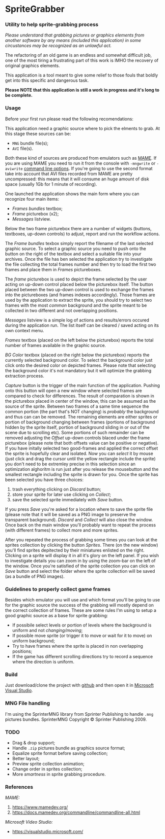 # SpriteGrabber
### Utility to help sprite-grabbing process

_Please understand that grabbing pictures or graphics elements from another software by any means (included this application) in some circustances may be recognized as an unlawful act._

The refactoring of an old game is an endless and somewhat difficult job, one of the most tiring a frustrating part of this work is IMHO  the recovery of original graphics elements.

This application is a tool meant to give some relief to those fouls that boldly get into this specific and dangerous task.

__Please NOTE that this application is still a work in progress and it's long to be complete.__

### Usage

Before your first run please read the following recomendations:

This application need a graphic source where to pick the elments to grab. At this stage these sources can be:
- `MNG` bundle file(s);
- `AVI` file(s).

Both these kind of sources are produced from emulators such as [MAME](https://www.mamedev.org/). If you are using MAME you need to run it from the console with `-mngwrite` or `-aviwrite` [command line options](https://docs.mamedev.org/commandline/commandline-all.html). If you're going to use the second format take into account that AVI files recorded from MAME are pretty uncompressed: this means that it will consume an huge amount of disk space (usually 1Gb for 1 minute of recording).

One launched the application shows the main form where you can recognize four main items:
- _Frames bundles_ textbox;
- _Frame_ picturebox (x2);
- _Messages_ listview.

Below the two frame picturebox there are a number of widgets (buttons, textboxes, up-down controls) to adjust, report and run the workflow actions.

The _Frame bundles_ texbox simply report the filename of the last selected graphic source. To select a graphic source you need to push onto the button on the right of the textbox and select a suitable file into your archives. Once the file has ben selected the application try to investigate the file collecting the total frames number and then try to load the first two frames and place them in _Frames_ pictureboxes.

The _frame_ picturebox is used to depict the frame selected by the user acting on up-down control placed below the picturebox itself.
The button placed between the two up-down control is used to exchange the frames into the pictureboxes (and frames indexes accordingly).
Those frames are used by the application to extract the sprite, you should try to select two frames with the most _common_ background and the sprite meant to be collected in two different and not overlapping positions.

_Messages_ listview is a simple log of actions and results/errors occured during the application run. The list itself can be cleared / saved acting on its own context menu.

_Frames_ textbox (placed on the left below the picturebox) reports the total number of frames available in the graphic source.

_BG Color_ textbox (placed on the right below the picturebox) reports the currently selected background color. To select the background color just click onto the desired color on depicted frames. Please note that selecting the background color it's not mandatory but it will optimize the grabbing extraction process.

_Capture_ button is the trigger of the main function of the application. Pushing onto this button will open a new window where  selected frames are compared to check for differences. The result of comparation is shown in the picturebox placed in center of the window, this can be assumed as the source of the sprite. Between two frames of a same time sequence the common portion (the part that's NOT changing) is _probably_ the background and thus can can be removed. The remaining elements are either sprites or portion of background changing between frames (portions of background hidden by the sprite itself, portion of background sliding in or out of the scene due to scrolling etc). Some portions of such remainder can be removed adjusting the _Offset_ up-down controls blaced under the frame picturebox (please note that both offsets value can be positive or negative).
If you have initally selected two good-frames and applied the correct offset the sprite is hopefully clear and isolated. Now you can _select_ it by mouse (just click and drag the cursor until the yellow rectangle include the sprite) you don't need to be extremley precise in this selection since an optimization alghoritm is run just after you release the mousebutton and the smallest rectangle including the sprite is drawn for you. Once the sprite has been selected you have three choices:

1. trash everything clicking on _Discard_ button;
2. store your sprite for later use clicking on _Collect_;
3. save the selected sprite immediately with _Save_ button.

If you press _Save_ you're asked for a location where to save the sprite file (please note that it will be saved as a PNG image to preserve the transparent background). _Discard_ and _Collect_ will also close the window. Once back on the main window you'll probably want to repeat the process (with different frames) to collect more and more sprites.

After you repeated the process of grabbing some times you can look at the sprites collection by clicking the button _Sprites_. There (on the new window) you'll find sprites depitected by their miniatures enlisted on the right. Clicking on a sprite will display it in all it's glory on the left panel. If you wish to investigate details you can zoom in by using the zoom-bar on the left of the window.
Once you're satisfied of the sprite collection you can click on _Save_ button and select the folder where the sprite collection will be saved (as a bundle of PNG images).

### Guidelines to properly collect game frames

Besides which emulator you will use and which format you'll be going to use for the graphic source the success of the grabbing will mostly depend on the correct collection of frames. These are some rules I'm using to setup a good graphic source as a base for sprite grabbing:

- If possibile select levels or portion of levels where the background is uniform and not _changing/moving_;
- If possible move sprite (or trigger it to move or wait for it to move) on uniform background;
- Try to have frames where the sprite is placed in non overlapping positions;
- If the game has different scrolling directions try to record a sequence where the direction is uniform.

### Build

Just download/clone the project with [github](https://github.com/) and then open it in [Microsoft Visual Studio](https://visualstudio.microsoft.com/).

### MNG File handling

I'm using the SprinterMNG library from Sprinter Publishing to handle `.mng` pictures bundles.
SprinterMNG Copyright © Sprinter Publishing 2009.

### TODO

- Drag & drop support;
- Handle `.zip` pictures bundle as graphics source format;
- Equalize sprite format before saving collection;
- Better layout;
- Preview sprite collection animation;
- Change order in sprites collection;
- More _smartness_ in sprite grabbing procedure.

### References

_MAME:_
1. https://www.mamedev.org/
2. https://docs.mamedev.org/commandline/commandline-all.html

_Microsoft Video Studio:_
- https://visualstudio.microsoft.com/

